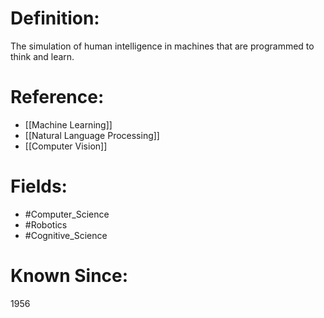 

# Definition:
The simulation of human intelligence in machines that are programmed to think and learn.

# Reference:
- [[Machine Learning]]
- [[Natural Language Processing]]
- [[Computer Vision]]

# Fields: 
- #Computer_Science
- #Robotics
- #Cognitive_Science

# Known Since:
1956

